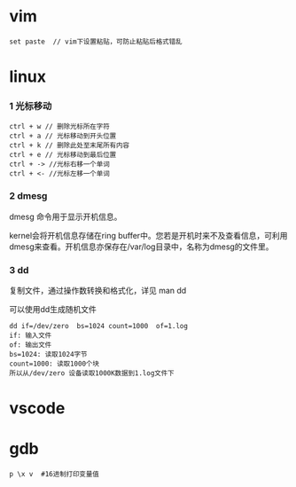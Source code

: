 # vim
```
set paste  // vim下设置粘贴，可防止粘贴后格式错乱
```



# linux

### 1 光标移动
```
ctrl + w // 删除光标所在字符
ctrl + a // 光标移动到开头位置
ctrl + k // 删除此处至末尾所有内容
ctrl + e // 光标移动到最后位置
ctrl + -> //光标右移一个单词
ctrl + <- //光标左移一个单词
```

### 2  dmesg
dmesg 命令用于显示开机信息。

kernel会将开机信息存储在ring buffer中。您若是开机时来不及查看信息，可利用dmesg来查看。开机信息亦保存在/var/log目录中，名称为dmesg的文件里。

### 3 dd
复制文件，通过操作数转换和格式化，详见 man dd

可以使用dd生成随机文件
```
dd if=/dev/zero  bs=1024 count=1000  of=1.log
if: 输入文件
of: 输出文件
bs=1024: 读取1024字节
count=1000: 读取1000个块
所以从/dev/zero 设备读取1000K数据到1.log文件下
```



# vscode



# gdb
```
p \x v  #16进制打印变量值
```



